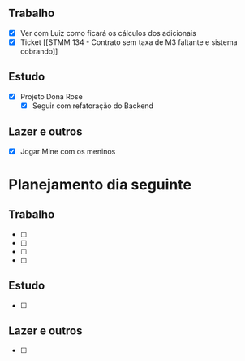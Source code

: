 ## Trabalho
- [x] Ver com Luiz como ficará os cálculos dos adicionais
- [x] Ticket [[STMM 134 - Contrato sem taxa de M3 faltante e sistema cobrando]]
## Estudo
- [x] Projeto Dona Rose
	- [x] Seguir com refatoração do Backend
## Lazer e outros
- [x] Jogar Mine com os meninos

# Planejamento dia seguinte
## Trabalho
- [ ] 
- [ ] 
- [ ] 
- [ ] 
## Estudo
- [ ] 
## Lazer e outros
- [ ] 

